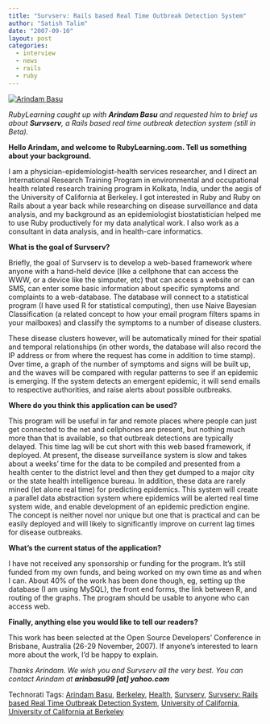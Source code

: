 ```yaml
---
title: "Survserv: Rails based Real Time Outbreak Detection System"
author: "Satish Talim"
date: "2007-09-10"
layout: post
categories:
  - interview
  - news
  - rails
  - ruby
---
```

[![Arindam
Basu](http://www.rubylearning.com/images/ab.jpg)](http://www.rubylearning.com/images/ab.jpg "Arindam Basu")

*RubyLearning caught up with **Arindam Basu** and requested him to brief
us about **Survserv**, a Rails based real time outbreak detection system
(still in Beta).*<!--more-->

**Hello Arindam, and welcome to RubyLearning.com. Tell us something
about your background.**

I am a physician-epidemiologist-health services researcher, and I direct
an International Research Training Program in environmental and
occupational health related research training program in Kolkata, India,
under the aegis of the University of California at Berkeley. I got
interested in Ruby and Ruby on Rails about a year back while researching
on disease surveillance and data analysis, and my background as an
epidemiologist biostatistician helped me to use Ruby productively for my
data analytical work. I also work as a consultant in data analysis, and
in health-care informatics.

**What is the goal of **Survserv**?**

Briefly, the goal of Survserv is to develop a web-based framework where
anyone with a hand-held device (like a cellphone that can access the
WWW, or a device like the simputer, etc) that can access a website or
can SMS, can enter some basic information about specific symptoms and
complaints to a web-database. The database will connect to a statistical
program (I have used R for statistical computing), then use Naive
Bayesian Classification (a related concept to how your email program
filters spams in your mailboxes) and classify the symptoms to a number
of disease clusters.

These disease clusters however, will be automatically mined for their
spatial and temporal relationships (in other words, the database will
also record the IP address or from where the request has come in
addition to time stamp). Over time, a graph of the number of symptoms
and signs will be built up, and the waves will be compared with regular
patterns to see if an epidemic is emerging. If the system detects an
emergent epidemic, it will send emails to respective authorities, and
raise alerts about possible outbreaks.

**Where do you think this application can be used?**

This program will be useful in far and remote places where people can
just get connected to the net and cellphones are present, but nothing
much more than that is available, so that outbreak detections are
typically delayed. This time lag will be cut short with this web based
framework, if deployed. At present, the disease surveillance system is
slow and takes about a weeks’ time for the data to be compiled and
presented from a health center to the district level and then they get
dumped to a major city or the state health intelligence bureau. In
addition, these data are rarely mined (let alone real time) for
predicting epidemics. This system will create a parallel data
abstraction system where epidemics will be alerted real time system
wide, and enable development of an epidemic prediction engine. The
concept is neither novel nor unique but one that is practical and can be
easily deployed and will likely to significantly improve on current lag
times for disease outbreaks.

**What’s the current status of the application?**

I have not received any sponsorship or funding for the program. It’s
still funded from my own funds, and being worked on my own time as and
when I can. About 40% of the work has been done though, eg, setting up
the database (I am using MySQL), the front end forms, the link between
R, and routing of the graphs. The program should be usable to anyone who
can access web.

**Finally, anything else you would like to tell our readers?**

This work has been selected at the Open Source Developers’ Conference in
Brisbane, Australia (26-29 November, 2007). If anyone’s interested to
learn more about the work, I’d be happy to explain.

*Thanks Arindam. We wish you and Survserv all the very best. You can
contact Arindam at **arinbasu99 [at] yahoo.com***

Technorati Tags: [Arindam Basu](http://technorati.com/tag/Arindam+Basu),
[Berkeley](http://technorati.com/tag/Berkeley),
[Health](http://technorati.com/tag/Health),
[Survserv](http://technorati.com/tag/Survserv), [Survserv: Rails based
Real Time Outbreak Detection
System](http://technorati.com/tag/Survserv%3A+Rails+based+Real+Time+Outbreak+Detection+System),
[University of
California](http://technorati.com/tag/University+of+California),
[University of California at
Berkeley](http://technorati.com/tag/University+of+California+at+Berkeley)
